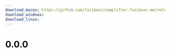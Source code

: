 ```yaml
---
download_macos: https://github.com/fazibear/namplifier.fazibear.me/releases/download/0.0.0/namplifier.pkg
download_windows:
download_linux:
---
```


# 0.0.0
